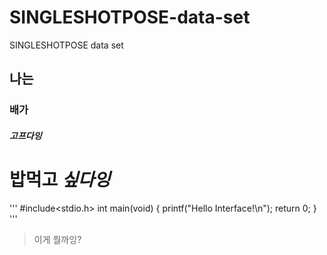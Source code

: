 # SINGLESHOTPOSE-data-set
SINGLESHOTPOSE data set

## 나는 

### 배가 

##### 고프다잉

# **밥먹고** ***싶다잉***

'''
#include<stdio.h>
int main(void)
{
    printf("Hello Interface!\n");
    return 0;
}
'''

> 이게 뭘까잉?

